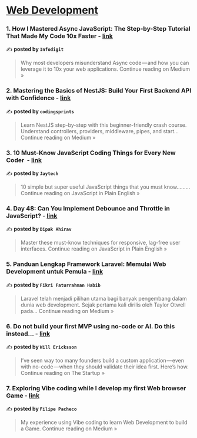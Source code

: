 
<h1><a href=https://medium.com/tag/web-development/recommended target="_blank" rel="noopener noreferrer">Web Development</a></h1>
<h3>1. How I Mastered Async JavaScript: The Step-by-Step Tutorial That Made My Code 10x Faster - <a href="https://medium.com/@infodigit67/how-i-mastered-async-javascript-the-step-by-step-tutorial-that-made-my-code-10x-faster-96b14626b2c6?source=rss------web_development-5" target="_blank" rel="noopener noreferrer">link</a></h3>

✍️ **posted by `Infodigit`**

<blockquote>Why most developers misunderstand Async code — and how you can leverage it to 10x your web applications.
Continue reading on Medium »</blockquote>

<h3>2. Mastering the Basics of NestJS: Build Your First Backend API with Confidence - <a href="https://medium.com/@codingsprints/mastering-the-basics-of-nestjs-build-your-first-backend-api-with-confidence-12a328552287?source=rss------web_development-5" target="_blank" rel="noopener noreferrer">link</a></h3>

✍️ **posted by `codingsprints`**

<blockquote>Learn NestJS step-by-step with this beginner-friendly crash course. Understand controllers, providers, middleware, pipes, and start…
Continue reading on Medium »</blockquote>

<h3>3. 10 Must-Know JavaScript Coding Things for Every New Coder ‍ - <a href="https://javascript.plainenglish.io/10-must-know-javascript-coding-things-for-every-new-coder-8527d528420d?source=rss------web_development-5" target="_blank" rel="noopener noreferrer">link</a></h3>

✍️ **posted by `Jaytech`**

<blockquote>10 simple but super useful JavaScript things that you must know………
Continue reading on JavaScript in Plain English »</blockquote>

<h3>4. Day 48: Can You Implement Debounce and Throttle in JavaScript? - <a href="https://javascript.plainenglish.io/day-48-can-you-implement-debounce-and-throttle-in-javascript-f276b5e1033f?source=rss------web_development-5" target="_blank" rel="noopener noreferrer">link</a></h3>

✍️ **posted by `Dipak Ahirav`**

<blockquote>Master these must-know techniques for responsive, lag-free user interfaces.
Continue reading on JavaScript in Plain English »</blockquote>

<h3>5. Panduan Lengkap Framework Laravel: Memulai Web Development untuk Pemula - <a href="https://medium.com/@fikrihabib25/panduan-lengkap-framework-laravel-memulai-web-development-untuk-pemula-63cd24ef3dce?source=rss------web_development-5" target="_blank" rel="noopener noreferrer">link</a></h3>

✍️ **posted by `Fikri Faturrahman Habib`**

<blockquote>Laravel telah menjadi pilihan utama bagi banyak pengembang dalam dunia web development. Sejak pertama kali dirilis oleh Taylor Otwell pada…
Continue reading on Medium »</blockquote>

<h3>6. Do not build your first MVP using no-code or AI. Do this instead… - <a href="https://medium.com/swlh/do-not-build-your-first-mvp-using-no-code-or-ai-do-this-instead-fdaf2f65f75c?source=rss------web_development-5" target="_blank" rel="noopener noreferrer">link</a></h3>

✍️ **posted by `Will Ericksson`**

<blockquote>I’ve seen way too many founders build a custom application — even with no-code — when they should validate their idea first. Here’s how.
Continue reading on The Startup »</blockquote>

<h3>7. Exploring Vibe coding while I develop my first Web browser Game - <a href="https://medium.com/@filipespacheco/exploring-vibe-coding-while-i-develop-my-first-web-browser-game-b39177addcc2?source=rss------web_development-5" target="_blank" rel="noopener noreferrer">link</a></h3>

✍️ **posted by `Filipe Pacheco`**

<blockquote>My experience using Vibe coding to learn Web Development to build a Game.
Continue reading on Medium »</blockquote>

